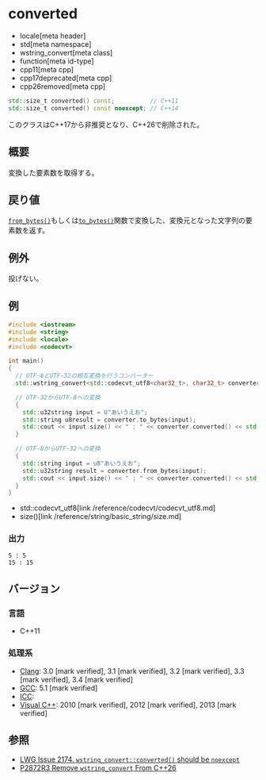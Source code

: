 # converted
* locale[meta header]
* std[meta namespace]
* wstring_convert[meta class]
* function[meta id-type]
* cpp11[meta cpp]
* cpp17deprecated[meta cpp]
* cpp26removed[meta cpp]

```cpp
std::size_t converted() const;          // C++11
std::size_t converted() const noexcept; // C++14
```

このクラスはC++17から非推奨となり、C++26で削除された。

## 概要
変換した要素数を取得する。


## 戻り値
[`from_bytes()`](from_bytes.md)もしくは[`to_bytes()`](to_bytes.md)関数で変換した、変換元となった文字列の要素数を返す。


## 例外
投げない。


## 例
```cpp example
#include <iostream>
#include <string>
#include <locale>
#include <codecvt>

int main()
{
  // UTF-8とUTF-32の相互変換を行うコンバーター
  std::wstring_convert<std::codecvt_utf8<char32_t>, char32_t> converter;

  // UTF-32からUTF-8への変換
  {
    std::u32string input = U"あいうえお";
    std::string u8result = converter.to_bytes(input);
    std::cout << input.size() << " : " << converter.converted() << std::endl;
  }

  // UTF-8からUTF-32への変換
  {
    std::string input = u8"あいうえお";
    std::u32string result = converter.from_bytes(input);
    std::cout << input.size() << " : " << converter.converted() << std::endl;
  }
}
```
* std::codecvt_utf8[link /reference/codecvt/codecvt_utf8.md]
* size()[link /reference/string/basic_string/size.md]

### 出力
```
5 : 5
15 : 15
```


## バージョン
### 言語
- C++11

### 処理系
- [Clang](/implementation.md#clang): 3.0 [mark verified], 3.1 [mark verified], 3.2 [mark verified], 3.3 [mark verified], 3.4 [mark verified]
- [GCC](/implementation.md#gcc): 5.1 [mark verified]
- [ICC](/implementation.md#icc):
- [Visual C++](/implementation.md#visual_cpp): 2010 [mark verified], 2012 [mark verified], 2013 [mark verified]


## 参照
- [LWG Issue 2174. `wstring_convert::converted()` should be `noexcept`](http://www.open-std.org/jtc1/sc22/wg21/docs/lwg-defects.html#2174)
- [P2872R3 Remove `wstring_convert` From C++26](https://open-std.org/jtc1/sc22/wg21/docs/papers/2024/p2872r3.pdf)
